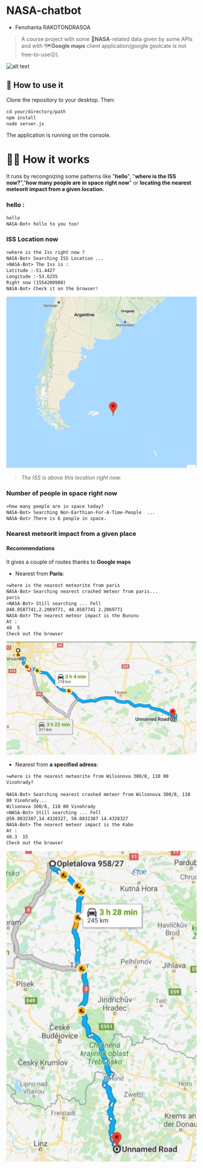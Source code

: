 # NASA-chatbot
- Fenohanta RAKOTONDRASOA 
>A course project with some 🚀**NASA**-related data given by some APIs and with 🗺️**Google maps** client application(google geolcate is not free-to-use☹️).


![alt text](./images/nasa.png)

## 🔨 How to use it

Clone the repository to your desktop.
Then:
```
cd your/directory/path
npm install
node server.js
```
The application is running on the console.

# 🏃‍♀️ How it works

It runs by recongnizing some patterns like "**hello**", "**where is the ISS now?**","**how many people are in space right now**" or **locating the nearest meteorit impact from a given location**.

### hello :
```
hello
NASA-Bot> hello to you too!
```
### ISS Location now
```
>where is the Iss right now ?
NASA-Bot> Searching ISS Location ...
>NASA-Bot> The Iss is :
Latitude :-51.4427
Longitude :-53.6255
Right now (1554200980)
NASA-Bot> Check it on the browser!
```
![alt text](./images/issnow.JPG)
>*The ISS is above this location right now.*

### Number of people in space right now
```
>how many people are in space today?
NASA-Bot> Searching Non-Earthian-For-A-Time-People  ...
NASA-Bot> There is 6 people in space.
```
### Nearest meteorit impact from a given place


#### Recommendations
It gives a couple of routes thanks to **Google maps**

 - Nearest from **Paris**:
```
>where is the nearest meteorite from paris
NASA-Bot> Searching nearest crashed meteor from paris...
paris
>NASA-Bot> Still searching ... Fell
@48.8587741,2.2069771, 48.8587741 2.2069771
NASA-Bot> The nearest meteor impact is the Bununu
At :
48  5
Check out the browser
```
![alt text](./images/fromparis.JPG)

- Nearest from **a specified adress**:
```
>where is the nearest meteorite from Wilsonova 300/8, 110 00 Vinohrady?

NASA-Bot> Searching nearest crashed meteor from Wilsonova 300/8, 110 00 Vinohrady...
Wilsonova 300/8, 110 00 Vinohrady
>NASA-Bot> Still searching ... Fell
@50.0832387,14.4328327, 50.0832387 14.4328327
NASA-Bot> The nearest meteor impact is the Kabo
At :
48.3  15
Check out the browser
```
![alt text](./images/from.JPG)
